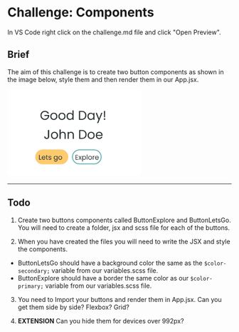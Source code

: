 # Challenge: Components

In VS Code right click on the challenge.md file and click "Open Preview".

## Brief

The aim of this challenge is to create two button components as shown in the image below, style them and then render them in our App.jsx.

<img src="./images/components-challenge.png" width="300"/>

---

## Todo

1. Create two buttons components called ButtonExplore and ButtonLetsGo. You will need to create a folder, jsx and scss file for each of the buttons.

2. When you have created the files you will need to write the JSX and style the components.

- ButtonLetsGo should have a background color the same as the `$color-secondary;` variable from our variables.scss file.
- ButtonExplore should have a border the same color as our `$color-primary;` variable from our variables.scss file.

3. You need to Import your buttons and render them in App.jsx. Can you get them side by side? Flexbox? Grid?

4. **EXTENSION** Can you hide them for devices over 992px?
